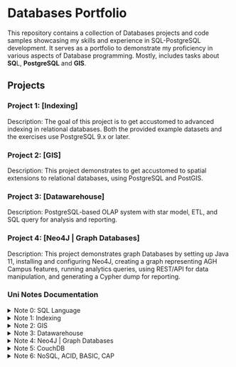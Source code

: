 # Databases Portfolio

This repository contains a collection of Databases projects and code samples showcasing my skills and experience in SQL-PostgreSQL development. It serves as a portfolio to demonstrate my proficiency in various aspects of Database programming. Mostly, includes tasks about **SQ**L, **PostgreSQL** and **GIS**.


## Projects

### Project 1: [Indexing]

Description: The goal of this project is to get accustomed to advanced indexing in relational databases. Both the provided example datasets and the exercises use PostgreSQL 9.x or later.

### Project 2: [GIS]

Description: This project demonstrates to get accustomed to spatial extensions to relational databases, using PostgreSQL and PostGIS.

### Project 3: [Datawarehouse]

Description: PostgreSQL-based OLAP system with star model, ETL, and SQL query for analysis and reporting.

### Project 4: [Neo4J | Graph Databases]

Description: This project demonstrates graph Databases by setting up Java 11, installing and configuring Neo4J, creating a graph representing AGH Campus features, running analytics queries, using REST/API for data manipulation, and generating a Cypher dump for reporting.

### Uni Notes Documentation 
<details>
<summary> Note 0: SQL Language </summary>
<a href= "https://github.com/xkyleann/Databases_SQL_Portfolio/files/11940280/Note.0.pdf"> Documentation 0</a>
</details>

<details>
<summary> Note 1: Indexing  </summary>
<a href= "https://github.com/xkyleann/Databases_SQL_Portfolio/files/11940283/Note.1.pdf"> Documentation 1</a>
</details>

<details>
<summary> Note 2: GIS  </summary>
<a href= "https://github.com/xkyleann/Databases_SQL_Portfolio/files/11940287/Note.2.pdf"> Documentation 2</a>
</details>

<details>
<summary> Note 3: Datawarehouse  </summary>
<a href= "https://github.com/xkyleann/Java_Portfolio/files/11938882/oo5.pdf"> Documentation 3</a>
</details>

<details>
<summary> Note 4: Neo4J | Graph Databases  </summary>
<a href= "https://github.com/xkyleann/Databases_SQL_Portfolio/files/11940487/Note.4.pdf"> Documentation 4</a>
</details>

<details>
<summary> Note 5: CouchDB </summary>
<a href= "https://github.com/xkyleann/Databases_SQL_Portfolio/files/11940492/Note.5.pdf"> Documentation 5</a>
</details>

<details>
<summary> Note 6: NoSQL, ACID, BASIC, CAP </summary>
<a href= "https://github.com/xkyleann/Databases_SQL_Portfolio/files/11940497/Note.6.pdf"> Documentation 6</a>
</details>




